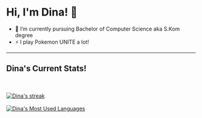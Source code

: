 # Hi, I'm Dina! 👋

<!--
**yudin4/yudin4** is a ✨ _special_ ✨ repository because its `README.md` (this file) appears on your GitHub profile.

Here are some ideas to get you started:
-->

- 🔭 I’m currently pursuing Bachelor of Computer Science aka S.Kom degree
- ⚡ I play Pokemon UNITE a lot!



<hr>

## Dina's Current Stats!

<br>
<br>
 <a href="https://github.com/rhmdin/github-readme-streak-stats">
<img title="🔥 Get streak stats for your profile at git.io/streak-stats" alt="Dina's streak" src="https://github-readme-streak-stats.herokuapp.com/?user=rhmdin&theme=black-ice&hide_border=true&stroke=0000&background=060A0CD0"/>
 </a>
<br>
<br>
<a href="https://github.com/rhmdin/github-readme-stats"><img alt="Dina's Most Used Languages" src="https://github-readme-stats.vercel.app/api/top-langs/?username=rhmdin&langs_count=8&count_private=true&layout=compact&theme=react&hide_border=true&bg_color=0D1117" /></a>
